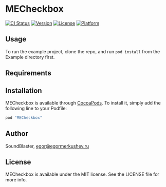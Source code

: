 # MECheckbox

[![CI Status](http://img.shields.io/travis/SoundBlaster/MECheckbox.svg?style=flat)](https://travis-ci.org/SoundBlaster/MECheckbox)
[![Version](https://img.shields.io/cocoapods/v/MECheckbox.svg?style=flat)](http://cocoapods.org/pods/MECheckbox)
[![License](https://img.shields.io/cocoapods/l/MECheckbox.svg?style=flat)](http://cocoapods.org/pods/MECheckbox)
[![Platform](https://img.shields.io/cocoapods/p/MECheckbox.svg?style=flat)](http://cocoapods.org/pods/MECheckbox)

## Usage

To run the example project, clone the repo, and run `pod install` from the Example directory first.

## Requirements

## Installation

MECheckbox is available through [CocoaPods](http://cocoapods.org). To install
it, simply add the following line to your Podfile:

```ruby
pod "MECheckbox"
```

## Author

SoundBlaster, egor@egormerkushev.ru

## License

MECheckbox is available under the MIT license. See the LICENSE file for more info.
